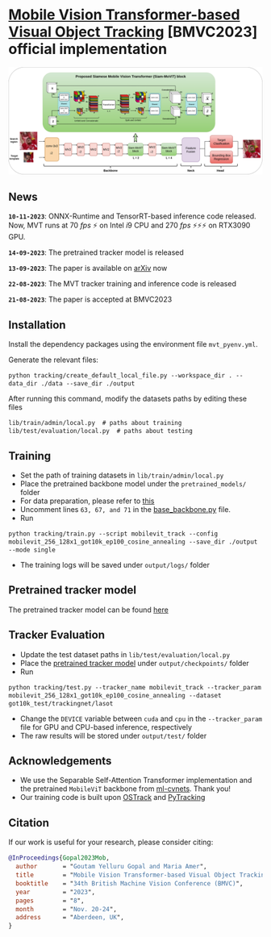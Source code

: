 # [Mobile Vision Transformer-based Visual Object Tracking](https://arxiv.org/abs/2309.05829) [BMVC2023] official implementation
![MVT_block](assets/MVT.png)

## News
**`10-11-2023`**: ONNX-Runtime and TensorRT-based inference code released. Now, MVT runs at 70 *fps* :zap: on Intel *i*9 CPU and 270 *fps* :zap::zap::zap: on RTX3090 GPU.

**`14-09-2023`**: The pretrained tracker model is released

**`13-09-2023`**: The paper is available on [arXiv](https://arxiv.org/abs/2309.05829) now

**`22-08-2023`**: The MVT tracker training and inference code is released

**`21-08-2023`**: The paper is accepted at BMVC2023

## Installation

Install the dependency packages using the environment file `mvt_pyenv.yml`.

Generate the relevant files:
```
python tracking/create_default_local_file.py --workspace_dir . --data_dir ./data --save_dir ./output
```
After running this command, modify the datasets paths by editing these files
```
lib/train/admin/local.py  # paths about training
lib/test/evaluation/local.py  # paths about testing
```

## Training

* Set the path of training datasets in `lib/train/admin/local.py`
* Place the pretrained backbone model under the `pretrained_models/` folder
* For data preparation, please refer to [this](https://github.com/botaoye/OSTrack/tree/main)
* Uncomment lines `63, 67, and 71` in the [base_backbone.py](https://github.com/goutamyg/MVT/blob/main/lib/models/mobilevit_track/base_backbone.py) file.  
* Run
```
python tracking/train.py --script mobilevit_track --config mobilevit_256_128x1_got10k_ep100_cosine_annealing --save_dir ./output --mode single
```
* The training logs will be saved under `output/logs/` folder

## Pretrained tracker model
The pretrained tracker model can be found [here](https://drive.google.com/drive/folders/1RAdn3ZXI_G7pBj4NDbtQVFPkClVd1IBm)

## Tracker Evaluation

* Update the test dataset paths in `lib/test/evaluation/local.py`
* Place the [pretrained tracker model](https://drive.google.com/drive/folders/1RAdn3ZXI_G7pBj4NDbtQVFPkClVd1IBm) under `output/checkpoints/` folder 
* Run
```
python tracking/test.py --tracker_name mobilevit_track --tracker_param mobilevit_256_128x1_got10k_ep100_cosine_annealing --dataset got10k_test/trackingnet/lasot
```
* Change the `DEVICE` variable between `cuda` and `cpu` in the `--tracker_param` file for GPU and CPU-based inference, respectively  
* The raw results will be stored under `output/test/` folder

## Acknowledgements
* We use the Separable Self-Attention Transformer implementation and the pretrained `MobileViT` backbone from [ml-cvnets](https://github.com/apple/ml-cvnets). Thank you!
* Our training code is built upon [OSTrack](https://github.com/botaoye/OSTrack) and [PyTracking](https://github.com/visionml/pytracking)

## Citation
If our work is useful for your research, please consider citing:

```Bibtex
@InProceedings{Gopal2023Mob,
  author       = "Goutam Yelluru Gopal and Maria Amer",
  title        = "Mobile Vision Transformer-based Visual Object Tracking",
  booktitle    = "34th British Machine Vision Conference (BMVC)",
  year         = "2023",
  pages        = "8",
  month        = "Nov. 20-24",
  address      = "Aberdeen, UK",
}
```
